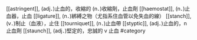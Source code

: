 [[astringent]], (adj．)止血的，收縮的 (n．)收縮劑，止血劑 
[[haemostat]], (n．)止血器，止血 
[[ligature]], (n．)綁縛之物（尤指系住血管以免失血的線） 
[[stanch]], (v．)制止（血液），止住 
[[tourniquet]], (n．)止血帶 
[[styptic]], (adj．)止血的，n 止血劑 
[[staunch]], (adj．)堅定的，忠誠的 v 止血 
#category
